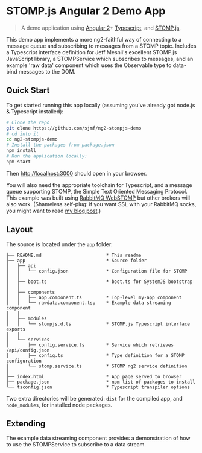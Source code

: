 # STOMP.js Angular 2 Demo App

> A demo application using [Angular 2](https://github.com/angular/angular)+
[Typescript](https://github.com/Microsoft/TypeScript), and [STOMP.js](https://github.com/jmesnil/stomp-websocket).

This demo app implements a more ng2-faithful way of connecting to a message 
queue and subscribing to messages from a STOMP topic. Includes a Typescript 
interface definition for Jeff Mesnil's excellent STOMP.js JavaScript library,
a STOMPService which subscribes to messages, and an example 'raw data' 
component which uses the Observable type to data-bind messages to the DOM.

## Quick Start 

To get started running this app locally (assuming you've already got node.js &
Typescript installed):

```bash
# Clone the repo
git clone https://github.com/sjmf/ng2-stompjs-demo
# cd into it
cd ng2-stompjs-demo
# Install the packages from package.json
npm install
# Run the application locally:
npm start
```

Then [http://localhost:3000](http://localhost:3000) should open in your browser.

You will also need the appropriate toolchain for Typescript, and a message queue
supporting STOMP, the Simple Text Oriented Messaging Protocol. This example was
built using [RabbitMQ WebSTOMP](http://www.rabbitmq.com/blog/2012/05/14/introducing-rabbitmq-web-stomp/)
but other brokers will also work. (Shameless self-plug: if you want SSL with
your RabbitMQ socks, you might want to read [my blog post](https://sjmf.in/wp/?p=86).)


## Layout

The source is located under the `app` folder:

```
├── README.md                        * This readme
├── app                              * Source folder
│   ├── api
│   │   └── config.json              * Configuration file for STOMP
│   │
│   ├── boot.ts                      * boot.ts for SystemJS bootstrap
│   │
│   ├── components
│   │   ├── app.component.ts         * Top-level my-app component
│   │   └── rawdata.component.tsp    * Example data streaming component
│   │
│   ├── modules
│   │   └── stompjs.d.ts             * STOMP.js Typescript interface exports
│   │
│   └── services
│       ├── config.service.ts        * Service which retrieves /api/config.json
│       ├── config.ts                * Type definition for a STOMP configuration
│       └── stomp.service.ts         * STOMP ng2 service definition
│
├── index.html                       * App page served to browser
├── package.json                     * npm list of packages to install
└── tsconfig.json                    * Typescript transpiler options
```

Two extra directories will be generated: `dist` for the compiled app, and 
`node_modules`, for installed node packages.

## Extending

The example data streaming component provides a demonstration of how to use the
STOMPService to subscribe to a data stream.

